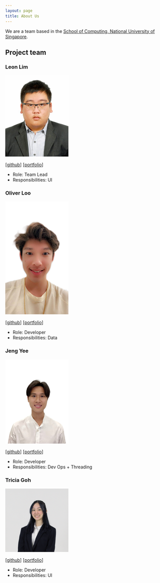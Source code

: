 ```yaml
---
layout: page
title: About Us
---
```


We are a team based in the [School of Computing, National University of Singapore](http://www.comp.nus.edu.sg).



## Project team

### Leon Lim

<img src="images/tempura-person.png" width="200px">

[[github](http://github.com/tempura-person)]
[[portfolio](team/tempura-person.md)]

* Role: Team Lead
* Responsibilities: UI

### Oliver Loo

<img src="images/oliverloo0909.png" width="200px">

[[github](http://github.com/oliverloo0909)] [[portfolio](team/Oliverloo0909.md)]

* Role: Developer
* Responsibilities: Data

### Jeng Yee

<img src="images/jengoc415.png" width="200px">

[[github](http://github.com/jengoc415)]
[[portfolio](team/jengoc415.md)]

* Role: Developer
* Responsibilities: Dev Ops + Threading

### Tricia Goh

<img src="images/tricixg.png" width="200px">

[[github](http://github.com/tricixg)]
[[portfolio](team/tricixg.md)]

* Role: Developer
* Responsibilities: UI
